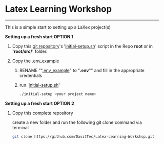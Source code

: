 # Latex Learning Workshop     
---

This is a simple start to setting up a LaXex project(s)

**Setting up a fresh start OPTION 1**

1. Copy this [git repository](https://github.com/DavitTec/Latex-Learning-Workshop)'s  '[initial-setup.sh](https://github.com/DavitTec/Latex-Learning-Workshop/blob/master/initial-setup.sh)' script in the Repo **root** or in **'root/src/'** folder.

2. Copy the [.env_example](https://github.com/DavitTec/Latex-Learning-Workshop/blob/master/.env_example)

   1. RENAME  ""[.env_example](https://github.com/DavitTec/Latex-Learning-Workshop/blob/master/.env_example)" to "**.env**"" and fill in the appropriate credentials 

   2. run  '[initial-setup.sh](https://github.com/DavitTec/Latex-Learning-Workshop/blob/master/initial-setup.sh)'

      ```bash
      ./initial-setup <your project name>
      ```

**Setting up a fresh start OPTION 2**

1. Copy this complete repository 

   create a new folder and run the following git clone command via terminal 

   ```bash
   git clone https://github.com/DavitTec/Latex-Learning-Workshop.git
   ```

   


